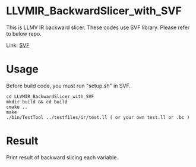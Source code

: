 # LLVMIR_BackwardSlicer_with_SVF

This is LLMV IR backward slicer. These codes use SVF library. Please refer to below repo.

Link: [SVF](https://github.com/SVF-tools/SVF)


# Usage
Before build code, you must run "setup.sh" in SVF.
```
cd LLVMIR_BackwardSlicer_with_SVF
mkdir build && cd build
cmake ..
make
./bin/TestTool ../testfiles/ir/test.ll ( or your own test.ll or .bc )
```

# Result
Print result of backward slicing each variable.


